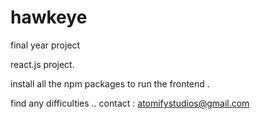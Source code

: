 # hawkeye
final year project

react.js project. 

install all the npm packages to run the frontend .

find any difficulties .. 
contact : atomifystudios@gmail.com


